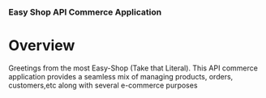 ### Easy Shop API Commerce Application

# Overview
Greetings from the most Easy-Shop (Take that Literal). This API commerce application provides a seamless mix of managing products, orders, customers,etc along with several e-commerce purposes
